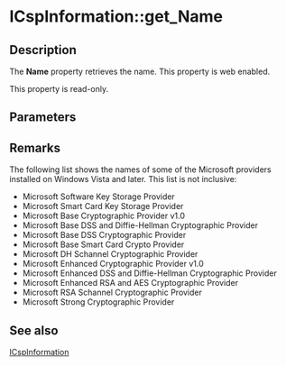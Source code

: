 # ICspInformation::get_Name

## Description

The **Name** property retrieves the name. This property is web enabled.

This property is read-only.

## Parameters

## Remarks

The following list shows the names of some of the Microsoft providers installed on Windows Vista and later. This list is not inclusive:

* Microsoft Software Key Storage Provider
* Microsoft Smart Card Key Storage Provider
* Microsoft Base Cryptographic Provider v1.0
* Microsoft Base DSS and Diffie-Hellman Cryptographic Provider
* Microsoft Base DSS Cryptographic Provider
* Microsoft Base Smart Card Crypto Provider
* Microsoft DH Schannel Cryptographic Provider
* Microsoft Enhanced Cryptographic Provider v1.0
* Microsoft Enhanced DSS and Diffie-Hellman Cryptographic Provider
* Microsoft Enhanced RSA and AES Cryptographic Provider
* Microsoft RSA Schannel Cryptographic Provider
* Microsoft Strong Cryptographic Provider

## See also

[ICspInformation](https://learn.microsoft.com/windows/desktop/api/certenroll/nn-certenroll-icspinformation)